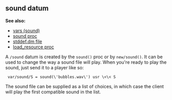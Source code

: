 ## sound datum
**See also:**
*   [vars (sound)](/ref/sound/var.md) 
*   [sound proc](/ref/proc/sound.md) 
*   [stddef.dm file](/ref/%7B%7Bappendix%7D%7D/stddef%2edm.md) 
*   [load_resource proc](/ref/proc/load_resource.md) 

A `/sound` datum is created by the `sound()` proc or by
`new/sound()`. It can be used to change the way a sound file will play.
When you\'re ready to play the sound, just send it to a player like so:

```
 var/sound/S = sound(\'bubbles.wav\') usr \<\< S 
```



The sound file can be supplied as a list of choices, in which
case the client will play the first compatible sound in the list.